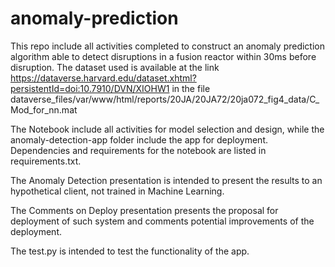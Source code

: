 # anomaly-prediction

This repo include all activities completed to construct an anomaly prediction algorithm able to detect disruptions in a fusion reactor within 30ms before disruption. The dataset used is available at the link https://dataverse.harvard.edu/dataset.xhtml?persistentId=doi:10.7910/DVN/XIOHW1 in the file dataverse_files/var/www/html/reports/20JA/20JA72/20ja072_fig4_data/C_Mod_for_nn.mat


The Notebook include all activities for model selection and design, while the anomaly-detection-app folder include the app for deployment. Dependencies and requirements for the notebook are listed in requirements.txt.

The Anomaly Detection presentation is intended to present the results to an hypothetical client, not trained in Machine Learning.

The Comments on Deploy presentation presents the proposal for deployment of such system and comments potential improvements of the deployment.

The test.py is intended to test the functionality of the app.
